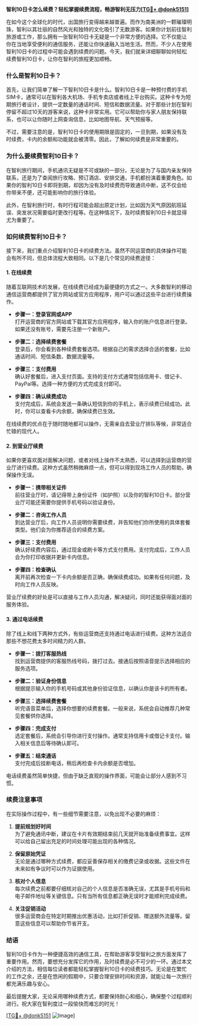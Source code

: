 **智利10日卡怎么续费？轻松掌握续费流程，畅游智利无压力[[TG💪+ @donk5151](https://t.me/s/donk5151)]**

在如今这个全球化的时代，出国旅行变得越来越普遍。而作为南美洲的一颗璀璨明珠，智利以其壮丽的自然风光和独特的文化吸引了无数游客。如果你计划前往智利旅游或工作，那么拥有一张智利10日卡无疑是一个非常方便的选择。它不仅能让你在当地享受便利的通信服务，还能让你快速融入当地生活。然而，不少人在使用智利10日卡的过程中可能会遇到续费的问题。今天，我们就来详细聊聊如何轻松续费智利10日卡，让你在智利的旅程更加顺畅。

### **什么是智利10日卡？**

首先，让我们简单了解一下智利10日卡是什么。智利10日卡是一种预付费的手机SIM卡，通常可以在智利各大机场、手机专卖店或者线上平台购买。这种卡专为短期旅行者设计，提供一定数量的通话时间、短信和数据流量。对于那些计划在智利停留不超过10天的游客来说，这种卡非常实用。它可以帮助你与家人朋友保持联系，也可以让你随时上网查询信息，比如地图导航、天气预报等。

不过，需要注意的是，智利10日卡的使用期限是固定的，一旦到期，如果没有及时续费，卡内的余额和功能就会被清零。因此，了解如何续费是非常重要的。

### **为什么要续费智利10日卡？**

在智利旅行期间，手机通讯无疑是不可或缺的一部分。无论是为了与国内亲友保持联系，还是为了查阅旅行攻略、预订酒店、安排交通，手机都扮演着重要角色。如果你的智利10日卡即将到期，却因为没有及时续费而导致通讯中断，这不仅会给你带来不便，还可能影响你的旅行体验。

此外，在智利旅行时，有时行程可能会超出原定计划，比如因为天气原因航班延误、突发状况需要临时更改行程等。在这种情况下，及时续费智利10日卡就显得尤为重要了。

### **如何续费智利10日卡？**

接下来，我们重点介绍智利10日卡的续费方法。虽然不同运营商的具体操作可能会有所不同，但总体流程大致相同。以下是几个常见的续费途径：

#### **1. 在线续费**

随着互联网技术的发展，在线续费已经成为最便捷的方式之一。大多数智利的移动通信运营商都提供了官方网站或官方应用程序，用户可以通过这些平台进行续费操作。

- **步骤一：登录官网或APP**  
打开运营商的官方网站或下载其官方应用程序，输入你的账户信息进行登录。如果还没有账号，需要先注册一个新账户。

- **步骤二：选择续费套餐**  
登录后，你会看到各种续费套餐选项。根据自己的需求选择合适的套餐，比如通话时间、短信条数、数据流量等。

- **步骤三：支付费用**  
确认好套餐后，进入支付页面。支持的支付方式通常包括信用卡、借记卡、PayPal等。选择一种方便的方式完成支付即可。

- **步骤四：确认续费成功**  
支付完成后，系统会发送一条确认短信到你的手机上，表示续费已经成功。此时，你可以查看卡内余额，确保续费已生效。

在线续费的优点在于随时随地都可以操作，无需亲自去营业厅排队等候，非常适合忙碌的现代人。

#### **2. 到营业厅续费**

如果你更喜欢面对面解决问题，或者对线上操作不太熟悉，可以选择到运营商的营业厅进行续费。这种方式虽然稍微麻烦一点，但可以得到现场工作人员的帮助，确保操作无误。

- **步骤一：携带相关证件**  
前往营业厅时，请记得带上身份证件（如护照）以及你的智利10日卡。部分营业厅可能还需要你提供手机号码以验证身份。

- **步骤二：咨询工作人员**  
到达营业厅后，向工作人员说明你需要续费，并告知他们你所使用的具体套餐类型。他们会为你推荐适合的续费方案。

- **步骤三：支付费用**  
确认好续费内容后，通过现金或刷卡等方式支付费用。支付完成后，工作人员会为你打印收据并更新卡内信息。

- **步骤四：检查确认**  
离开前再次检查一下卡内余额是否正确，确保续费成功。如果有任何问题，及时向工作人员反映。

营业厅续费的好处是可以直接与工作人员沟通，解决疑问，同时还能获得面对面的服务体验。

#### **3. 通过电话续费**

除了线上和线下两种方式外，有些运营商还支持通过电话进行续费。这种方法适合那些不想花费太多时间精力的人群。

- **步骤一：拨打客服热线**  
找到运营商提供的客服热线号码，拨打过去。接通后按照语音提示选择相应的服务选项。

- **步骤二：验证身份信息**  
根据提示输入你的手机号码或其他身份验证信息，以确认你是该卡的所有者。

- **步骤三：选择续费套餐**  
听完语音菜单后，选择你想要的续费套餐。一般来说，系统会自动推荐几种常见套餐供你选择。

- **步骤四：完成支付**  
选定套餐后，系统会引导你进行支付操作。通常支持信用卡或借记卡支付。输入相关信息后等待确认即可。

- **步骤五：结束通话**  
支付完成后挂断电话，稍后再检查卡内余额是否增加。

电话续费虽然简单快捷，但由于缺乏直观的操作界面，可能会让部分人感到不习惯。

### **续费注意事项**

在实际操作过程中，有一些细节需要注意，以免出现不必要的麻烦：

1. **提前规划好时间**  
为了避免通讯中断，建议在卡片有效期结束前几天就开始准备续费事宜。这样可以给自己留出充足的时间处理可能出现的各种情况。

2. **保留原始凭证**  
无论是通过哪种方式续费，都应妥善保存相关的缴费记录或收据。这些文件在未来如有争议时可以作为证据使用。

3. **核对个人信息**  
每次续费之前都要仔细核对自己的个人信息是否准确无误，尤其是手机号码和电子邮件地址等关键信息。只有当所有信息都正确无误时才能顺利完成续费。

4. **关注促销活动**  
很多运营商会在特定时期推出优惠活动，比如打折促销、赠送额外流量等。留意这些信息可以帮助你节省开支。

### **结语**

智利10日卡作为一种便捷高效的通信工具，在帮助游客享受智利之旅方面发挥了重要作用。然而，要想充分发挥它的作用，及时续费是必不可少的一环。通过本文介绍的方法，相信每位读者都能轻松掌握智利10日卡的续费技巧。无论是在繁忙的工作之余，还是在悠闲的假期中，只要合理安排时间和资源，就能让每一次旅行都充满乐趣与安心。

最后提醒大家，无论采用哪种续费方式，都要保持耐心和细心，确保整个过程顺利进行。祝大家在智利度过一段愉快而难忘的时光！

[[TG💪+ @donk5151](https://t.me/s/donk5151) ![Image](https://i.postimg.cc/rwNCRYN7/Snipaste-2025-04-30-17-27-05.png)]